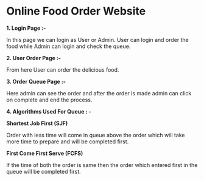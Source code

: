 
# Online Food Order Website

**1. Login Page :-**

In this page we can login as User or Admin. User can login and order the food while Admin
can login and check the queue.

**2. User Order Page :-**

From here User can order the delicious food.

**3. Order Queue Page :-**

Here admin can see the order and after the order is made admin can click on complete and end the process.

**4. Algorithms Used For Queue : -**

**Shortest Job First (SJF)**

Order with less time will come in queue above the order which will take more time to prepare and will be completed first.

**First Come First Serve (FCFS)**

If the time of both the order is same then the order which entered first in the queue will be completed first.

